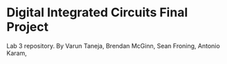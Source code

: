 # Digital Integrated Circuits Final Project
Lab 3 repository. By Varun Taneja, Brendan McGinn, Sean Froning, Antonio Karam,
